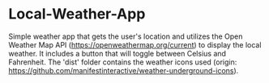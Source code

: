 # Local-Weather-App

Simple weather app that gets the user's location and utilizes the Open Weather Map API (https://openweathermap.org/current) to 
display the local weather. It includes a button that will toggle between Celsius and Fahrenheit. The 'dist' folder contains the weather icons used (origin: https://github.com/manifestinteractive/weather-underground-icons).
